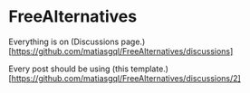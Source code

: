 # FreeAlternatives

Everything is on (Discussions page.)[https://github.com/matiasgql/FreeAlternatives/discussions]

Every post should be using (this template.)[https://github.com/matiasgql/FreeAlternatives/discussions/2]
